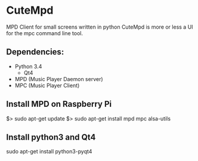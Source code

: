 # CuteMpd
MPD Client for small screens written in python
CuteMpd is more or less a UI for the mpc command line tool.

## Dependencies:
* Python 3.4
  * Qt4
* MPD (Music Player Daemon server)
* MPC (Music Player Client)

## Install MPD on Raspberry Pi
$> sudo apt-get update
$> sudo apt-get install mpd mpc alsa-utils

## Install python3 and Qt4
sudo apt-get install python3-pyqt4









